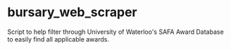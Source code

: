 # bursary_web_scraper
Script to help filter through University of Waterloo's SAFA Award Database to easily find all applicable awards. 

